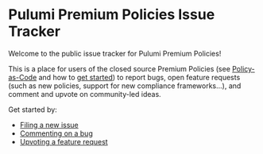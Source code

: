 # Pulumi Premium Policies Issue Tracker

Welcome to the public issue tracker for Pulumi Premium Policies!

This is a place for users of the closed source Premium Policies (see [Policy-as-Code](https://www.pulumi.com/crossguard/) and how to [get started](https://www.pulumi.com/docs/using-pulumi/crossguard/get-started/)) to report bugs, open feature requests (such as new policies, support for new compliance frameworks...), and comment and upvote on community-led ideas.

Get started by:

- [Filing a new issue](https://github.com/pulumi/premium-policies-requests/issues/new/choose)
- [Commenting on a bug](https://github.com/pulumi/premium-policies-requests/issues?q=is%3Aissue+is%3Aopen+label%3Akind%2Fbug)
- [Upvoting a feature request](https://github.com/pulumi/premium-policies-requests/issues?q=is%3Aissue+is%3Aopen+label%3Akind%2Fenhancement)
